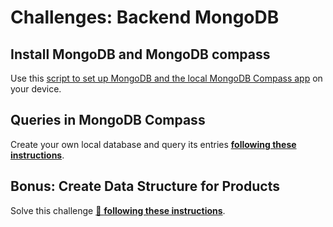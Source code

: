 # Challenges: Backend MongoDB

## Install MongoDB and MongoDB compass

Use this [script to set up MongoDB and the local MongoDB Compass app](https://github.com/spicedacademy/fs-setup#-setting-up-mongodb) on your device.

## Queries in MongoDB Compass

Create your own local database and query its entries
[**following these instructions**](https://github.com/spicedacademy/fs-web-exercises/tree/main/sessions/backend-mongodb/queries?file=/README.md).

## Bonus: Create Data Structure for Products

Solve this challenge [🔗 **following these instructions**](https://github.com/spicedacademy/fs-web-exercises/tree/main/sessions/backend-mongodb/database-design?file=/README.md).
